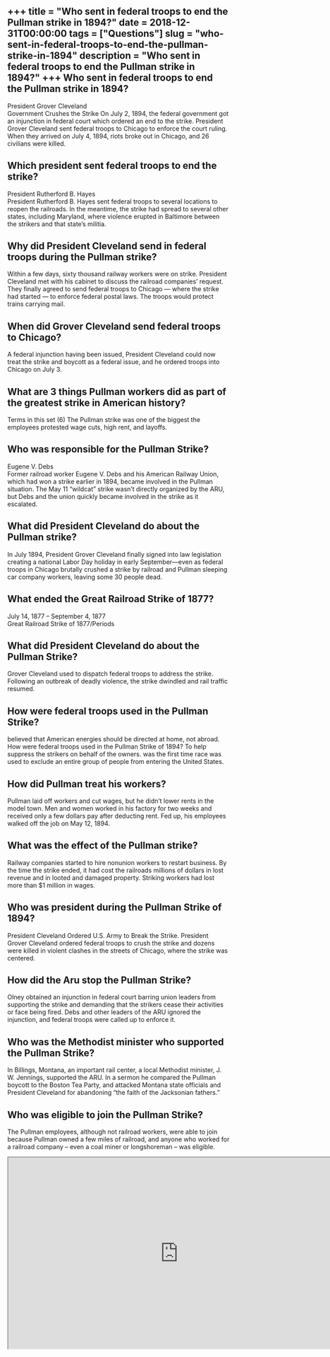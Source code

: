 +++
title = "Who sent in federal troops to end the Pullman strike in 1894?"
date = 2018-12-31T00:00:00
tags = ["Questions"]
slug = "who-sent-in-federal-troops-to-end-the-pullman-strike-in-1894"
description = "Who sent in federal troops to end the Pullman strike in 1894?"
+++
Who sent in federal troops to end the Pullman strike in 1894?
-------------------------------------------------------------

President Grover Cleveland  
Government Crushes the Strike On July 2, 1894, the federal government got an injunction in federal court which ordered an end to the strike. President Grover Cleveland sent federal troops to Chicago to enforce the court ruling. When they arrived on July 4, 1894, riots broke out in Chicago, and 26 civilians were killed.

Which president sent federal troops to end the strike?
------------------------------------------------------

President Rutherford B. Hayes  
President Rutherford B. Hayes sent federal troops to several locations to reopen the railroads. In the meantime, the strike had spread to several other states, including Maryland, where violence erupted in Baltimore between the strikers and that state’s militia.

Why did President Cleveland send in federal troops during the Pullman strike?
-----------------------------------------------------------------------------

Within a few days, sixty thousand railway workers were on strike. President Cleveland met with his cabinet to discuss the railroad companies’ request. They finally agreed to send federal troops to Chicago — where the strike had started — to enforce federal postal laws. The troops would protect trains carrying mail.

When did Grover Cleveland send federal troops to Chicago?
---------------------------------------------------------

A federal injunction having been issued, President Cleveland could now treat the strike and boycott as a federal issue, and he ordered troops into Chicago on July 3.

What are 3 things Pullman workers did as part of the greatest strike in American history?
-----------------------------------------------------------------------------------------

Terms in this set (6) The Pullman strike was one of the biggest the employees protested wage cuts, high rent, and layoffs.

Who was responsible for the Pullman Strike?
-------------------------------------------

Eugene V. Debs  
Former railroad worker Eugene V. Debs and his American Railway Union, which had won a strike earlier in 1894, became involved in the Pullman situation. The May 11 “wildcat” strike wasn’t directly organized by the ARU, but Debs and the union quickly became involved in the strike as it escalated.

What did President Cleveland do about the Pullman strike?
---------------------------------------------------------

In July 1894, President Grover Cleveland finally signed into law legislation creating a national Labor Day holiday in early September—even as federal troops in Chicago brutally crushed a strike by railroad and Pullman sleeping car company workers, leaving some 30 people dead.

What ended the Great Railroad Strike of 1877?
---------------------------------------------

July 14, 1877 – September 4, 1877  
Great Railroad Strike of 1877/Periods

What did President Cleveland do about the Pullman Strike?
---------------------------------------------------------

Grover Cleveland used to dispatch federal troops to address the strike. Following an outbreak of deadly violence, the strike dwindled and rail traffic resumed.

How were federal troops used in the Pullman Strike?
---------------------------------------------------

believed that American energies should be directed at home, not abroad. How were federal troops used in the Pullman Strike of 1894? To help suppress the strikers on behalf of the owners. was the first time race was used to exclude an entire group of people from entering the United States.

How did Pullman treat his workers?
----------------------------------

Pullman laid off workers and cut wages, but he didn’t lower rents in the model town. Men and women worked in his factory for two weeks and received only a few dollars pay after deducting rent. Fed up, his employees walked off the job on May 12, 1894.

What was the effect of the Pullman strike?
------------------------------------------

Railway companies started to hire nonunion workers to restart business. By the time the strike ended, it had cost the railroads millions of dollars in lost revenue and in looted and damaged property. Striking workers had lost more than $1 million in wages.

Who was president during the Pullman Strike of 1894?
----------------------------------------------------

President Cleveland Ordered U.S. Army to Break the Strike. President Grover Cleveland ordered federal troops to crush the strike and dozens were killed in violent clashes in the streets of Chicago, where the strike was centered.

How did the Aru stop the Pullman Strike?
----------------------------------------

Olney obtained an injunction in federal court barring union leaders from supporting the strike and demanding that the strikers cease their activities or face being fired. Debs and other leaders of the ARU ignored the injunction, and federal troops were called up to enforce it.

Who was the Methodist minister who supported the Pullman Strike?
----------------------------------------------------------------

In Billings, Montana, an important rail center, a local Methodist minister, J. W. Jennings, supported the ARU. In a sermon he compared the Pullman boycott to the Boston Tea Party, and attacked Montana state officials and President Cleveland for abandoning “the faith of the Jacksonian fathers.”

Who was eligible to join the Pullman Strike?
--------------------------------------------

The Pullman employees, although not railroad workers, were able to join because Pullman owned a few miles of railroad, and anyone who worked for a railroad company – even a coal miner or longshoreman – was eligible.

<iframe allow="accelerometer; autoplay; clipboard-write; encrypted-media; gyroscope; picture-in-picture" allowfullscreen="" class="__youtube_prefs__  epyt-is-override  no-lazyload" data-no-lazy="1" data-origheight="433" data-origwidth="770" data-skipgform_ajax_framebjll="" height="433" id="_ytid_12644" loading="lazy" src="https://www.youtube.com/embed/qnyfZXxxbrM?enablejsapi=1&autoplay=0&cc_load_policy=0&cc_lang_pref=&iv_load_policy=1&loop=0&modestbranding=0&rel=1&fs=1&playsinline=0&autohide=2&theme=dark&color=red&controls=1&" title="YouTube player" width="770"></iframe>